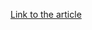 [Link to the article](https://reddit.com/r/msp/comments/lwmo5c/mass_exploitation_of_onprem_exchange_servers)
